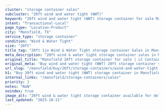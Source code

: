 ```yaml
---
cluster: "storage container sales"
subcluster: "20ft wind and water tight (WWT)"
keyword: "20ft wind and water tight (WWT) storage container for sale Mansfield, TX"
intent: "Transactional-Local"
page_type: "Location-Product"
city: "Mansfield, TX"
service_type: "storage container"
condition: "Wind & Water Tight"
size: "20ft"
title_tag: "20ft 1jo Wind & Water Tight storage container Sales in Mansfield | LC Container"
meta_description: "20ft wind & water tight storage container sales in Mansfield. Fast delivery, competitive pricing. Serving storage containers area. Quote ID: O7J. Call (214) 524-4168 for your free quote today."
original_title: "Mansfield 20ft storage container for sale | LC Container"
original_meta: "Buy wind and water tight (WWT) 20ft storage container sale with local delivery in Mansfield, TX. LC Container — local Since 2003. Request a fast quote today."
url_slug: "/mansfield/buy/20ft/storage-containers/wind-and-water-tight-wwt"
h1: "Buy 20ft wind and water tight (WWT) storage container in Mansfield"
internal_links: "/mansfield/storage-containers/sales"
priority: 3
notes: "NaN"
noindex: true
image_alt: "20ft wind & water tight storage container available for delivery in Mansfield"
last_updated: "2025-10-21"
---
```


<!-- TODO: Add unique city/inventory copy, images, and internal links here. -->
